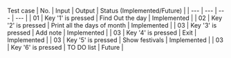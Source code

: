 Test case
| No. | Input | Output | Status (Implemented/Future) |
| --- | --- | --- | --- |
| 01 | Key '1' is pressed  | Find Out the day | Implemented |
| 02 | Key '2' is pressed  | Print all the days of month | Implemented |
| 03 | Key '3' is pressed  | Add note | Implemented |
| 03 | Key '4' is pressed  | Exit | Implemented |
| 03 | Key '5' is pressed  | Show festivals | Implemented |
| 03 | Key '6' is pressed  | TO DO list | Future |